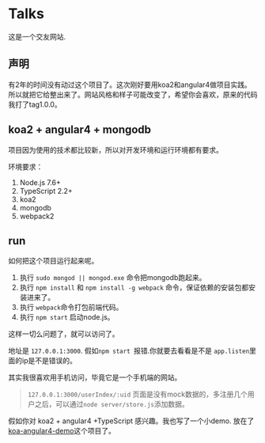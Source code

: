 # Talks
这是一个交友网站.


## 声明
有2年的时间没有动过这个项目了。这次刚好要用koa2和angular4做项目实践。所以就把它给整出来了。网站风格和样子可能改变了，希望你会喜欢，原来的代码我打了tag1.0.0。

## koa2 + angular4 + mongodb
项目因为使用的技术都比较新，所以对开发环境和运行环境都有要求。

环境要求：
1. Node.js 7.6+
2. TypeScript 2.2+
3. koa2
4. mongodb
5. webpack2

## run
如何把这个项目运行起来呢。

1. 执行 `sudo mongod || mongod.exe` 命令把mongodb跑起来。
2. 执行 `npm install` 和 `npm install -g webpack` 命令，保证依赖的安装包都安装进来了。
3. 执行 `webpack`命令打包前端代码。
4. 执行 `npm start` 启动node.js。

这样一切么问题了，就可以访问了。

地址是 `127.0.0.1:3000`. 假如`npm start `报错.你就要去看看是不是 `app.listen`里面的ip是不是错误的。

其实我很喜欢用手机访问，毕竟它是一个手机端的网站。

> `127.0.0.1:3000/userIndex/:uid` 页面是没有mock数据的，多注册几个用户之后，可以通过`node server/store.js`添加数据。

假如你对 koa2 + angular4 +TypeScript 感兴趣。我也写了一个小demo. 放在了 [koa-angular4-demo](https://github.com/Yi-love/koa-angular4-demo)这个项目了。
